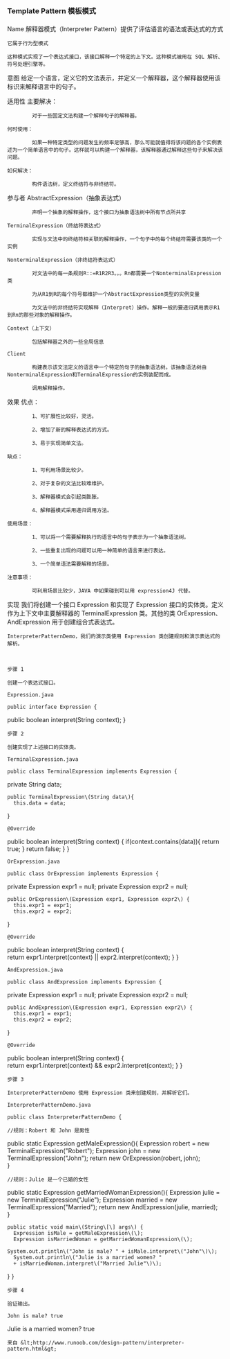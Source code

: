 ### Template Pattern 模板模式

#### 

Name 	解释器模式（Interpreter Pattern）提供了评估语言的语法或表达式的方式

	它属于行为型模式

	这种模式实现了一个表达式接口，该接口解释一个特定的上下文。这种模式被用在 SQL 解析、符号处理引擎等。

意图	给定一个语言，定义它的文法表示，并定义一个解释器，这个解释器使用该标识来解释语言中的句子。

适用性	主要解决：

	        对于一些固定文法构建一个解释句子的解释器。

	何时使用： 

	        如果一种特定类型的问题发生的频率足够高，那么可能就值得将该问题的各个实例表述为一个简单语言中的句子。这样就可以构建一个解释器，该解释器通过解释这些句子来解决该问题。

	如何解决：

	        构件语法树，定义终结符与非终结符。

参与者	AbstractExpression（抽象表达式）

	        声明一个抽象的解释操作，这个接口为抽象语法树中所有节点所共享

	TerminalExpression（终结符表达式）

	        实现与文法中的终结符相关联的解释操作，一个句子中的每个终结符需要该类的一个实例

	NonterminalExpression（非终结符表达式）

	        对文法中的每一条规则R::=R1R2R3。。。Rn都需要一个NonterminalExpression类

	        为从R1到R的每个符号都维护一个AbstractExpression类型的实例变量

	        为文法中的非终结符实现解释（Interpret）操作。解释一般的要递归调用表示R1到Rn的那些对象的解释操作。

	Context（上下文）

	        包括解释器之外的一些全局信息

	Client

	        构建表示该文法定义的语言中一个特定的句子的抽象语法树。该抽象语法树由NonterminalExpression和TerminalExpression的实例装配而成。

	        调用解释操作。

效果	优点：

	        1、可扩展性比较好，灵活。 

	        2、增加了新的解释表达式的方式。 

	        3、易于实现简单文法。

	缺点：

	        1、可利用场景比较少。 

	        2、对于复杂的文法比较难维护。 

	        3、解释器模式会引起类膨胀。 

	        4、解释器模式采用递归调用方法。

	使用场景： 

	        1、可以将一个需要解释执行的语言中的句子表示为一个抽象语法树。 

	        2、一些重复出现的问题可以用一种简单的语言来进行表达。 

	        3、一个简单语法需要解释的场景。

	注意事项： 

	        可利用场景比较少，JAVA 中如果碰到可以用 expression4J 代替。

实现	我们将创建一个接口 Expression 和实现了 Expression 接口的实体类。定义作为上下文中主要解释器的 TerminalExpression 类。其他的类 OrExpression、AndExpression 用于创建组合式表达式。

	InterpreterPatternDemo，我们的演示类使用 Expression 类创建规则和演示表达式的解析。

	

	步骤 1

	创建一个表达式接口。

	Expression.java

	public interface Expression {   public boolean interpret\(String context\);}

	步骤 2

	创建实现了上述接口的实体类。

	TerminalExpression.java

	public class TerminalExpression implements Expression {	   private String data;

	public TerminalExpression\(String data\){      this.data = data;    }

	@Override   public boolean interpret\(String context\) {      if\(context.contains\(data\)\){         return true;      }      return false;   }}

	OrExpression.java

	public class OrExpression implements Expression {	    private Expression expr1 = null;   private Expression expr2 = null;

	public OrExpression\(Expression expr1, Expression expr2\) {       this.expr1 = expr1;      this.expr2 = expr2;   }

	@Override   public boolean interpret\(String context\) {		      return expr1.interpret\(context\) \|\| expr2.interpret\(context\);   }}

	AndExpression.java

	public class AndExpression implements Expression {	    private Expression expr1 = null;   private Expression expr2 = null;

	public AndExpression\(Expression expr1, Expression expr2\) {       this.expr1 = expr1;      this.expr2 = expr2;   }

	@Override   public boolean interpret\(String context\) {		      return expr1.interpret\(context\) && expr2.interpret\(context\);   }}

	步骤 3

	InterpreterPatternDemo 使用 Expression 类来创建规则，并解析它们。

	InterpreterPatternDemo.java

	public class InterpreterPatternDemo {

	//规则：Robert 和 John 是男性   public static Expression getMaleExpression\(\){      Expression robert = new TerminalExpression\("Robert"\);      Expression john = new TerminalExpression\("John"\);      return new OrExpression\(robert, john\);		   }

	//规则：Julie 是一个已婚的女性   public static Expression getMarriedWomanExpression\(\){      Expression julie = new TerminalExpression\("Julie"\);      Expression married = new TerminalExpression\("Married"\);      return new AndExpression\(julie, married\);		   }

	public static void main\(String\[\] args\) {      Expression isMale = getMaleExpression\(\);      Expression isMarriedWoman = getMarriedWomanExpression\(\);

	System.out.println\("John is male? " + isMale.interpret\("John"\)\);      System.out.println\("Julie is a married women? "       + isMarriedWoman.interpret\("Married Julie"\)\);   }}

	步骤 4

	验证输出。

	John is male? trueJulie is a married women? true

	

	来自 &lt;http://www.runoob.com/design-pattern/interpreter-pattern.html&gt; 

	





